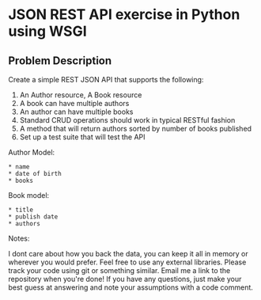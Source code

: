 JSON REST API exercise in Python using WSGI 
============================================================


Problem Description
------------------------------------------------------------

Create a simple REST JSON API that supports the following:

1. An Author resource, A Book resource
2. A book can have multiple authors
3. An author can have multiple books
4. Standard CRUD operations should work in typical RESTful fashion
5. A method that will return authors sorted by number of books published
6. Set up a test suite that will test the API


Author Model:

    * name
    * date of birth
    * books


Book model:

    * title
    * publish date
    * authors


Notes:

I dont care about how you back the data, you can keep it all in memory
or wherever you would prefer. Feel free to use any external libraries.
Please track your code using git or something similar. Email me a link
to the repository when you're done! If you have any questions, just make
your best guess at answering and note your assumptions with a code comment.
